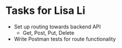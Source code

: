 # Tasks for Lisa Li

* Set up routing towards backend API
  * Get, Post, Put, Delete
* Write Postman tests for route functionality